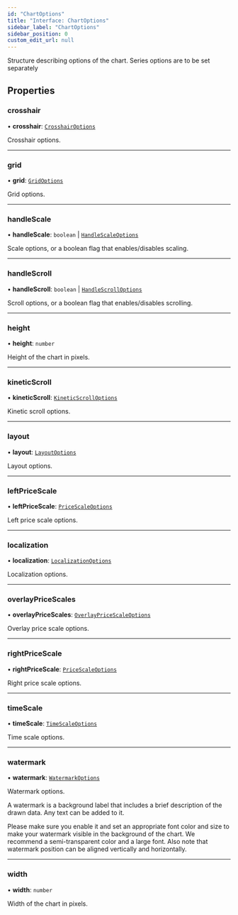 ```yaml
---
id: "ChartOptions"
title: "Interface: ChartOptions"
sidebar_label: "ChartOptions"
sidebar_position: 0
custom_edit_url: null
---
```


Structure describing options of the chart. Series options are to be set separately

## Properties

### crosshair

• **crosshair**: [`CrosshairOptions`](CrosshairOptions)

Crosshair options.

___

### grid

• **grid**: [`GridOptions`](GridOptions)

Grid options.

___

### handleScale

• **handleScale**: `boolean` \| [`HandleScaleOptions`](HandleScaleOptions)

Scale options, or a boolean flag that enables/disables scaling.

___

### handleScroll

• **handleScroll**: `boolean` \| [`HandleScrollOptions`](HandleScrollOptions)

Scroll options, or a boolean flag that enables/disables scrolling.

___

### height

• **height**: `number`

Height of the chart in pixels.

___

### kineticScroll

• **kineticScroll**: [`KineticScrollOptions`](KineticScrollOptions)

Kinetic scroll options.

___

### layout

• **layout**: [`LayoutOptions`](LayoutOptions)

Layout options.

___

### leftPriceScale

• **leftPriceScale**: [`PriceScaleOptions`](PriceScaleOptions)

Left price scale options.

___

### localization

• **localization**: [`LocalizationOptions`](LocalizationOptions)

Localization options.

___

### overlayPriceScales

• **overlayPriceScales**: [`OverlayPriceScaleOptions`](../#overlaypricescaleoptions)

Overlay price scale options.

___

### rightPriceScale

• **rightPriceScale**: [`PriceScaleOptions`](PriceScaleOptions)

Right price scale options.

___

### timeScale

• **timeScale**: [`TimeScaleOptions`](TimeScaleOptions)

Time scale options.

___

### watermark

• **watermark**: [`WatermarkOptions`](WatermarkOptions)

Watermark options.

A watermark is a background label that includes a brief description of the drawn data. Any text can be added to it.

Please make sure you enable it and set an appropriate font color and size to make your watermark visible in the background of the chart.
We recommend a semi-transparent color and a large font. Also note that watermark position can be aligned vertically and horizontally.

___

### width

• **width**: `number`

Width of the chart in pixels.
